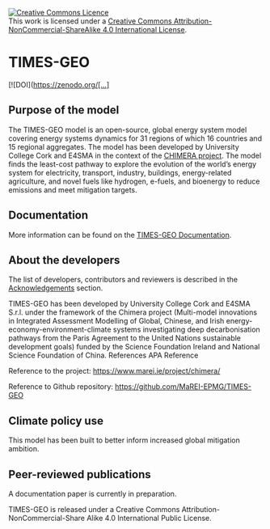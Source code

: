 
<a rel="license" href="http://creativecommons.org/licenses/by-nc-sa/4.0/"><img alt="Creative Commons Licence" style="border-width:0" src="https://i.creativecommons.org/l/by-nc-sa/4.0/88x31.png" /></a><br />This work is licensed under a <a rel="license" href="http://creativecommons.org/licenses/by-nc-sa/4.0/">Creative Commons Attribution-NonCommercial-ShareAlike 4.0 International License</a>.

# TIMES-GEO

[![DOI](https://zenodo.org/[...]

## Purpose of the model
The TIMES-GEO model is an open-source, global energy system model covering energy systems dynamics for 31 regions of which 16 countries and 15 regional aggregates. The model has been developed by University College Cork and E4SMA in the context of the [CHIMERA project]([url](https://www.marei.ie/project/chimera/)). The model finds the least-cost pathway to explore the evolution of the world’s energy system for electricity, transport, industry, buildings, energy-related agriculture, and novel fuels like hydrogen, e-fuels, and bioenergy to reduce emissions and meet mitigation targets.

## Documentation
More information can be found on the [TIMES-GEO Documentation]([url](https://www.i2am-paris.eu/detailed_model_doc/times-geo)).

## About the developers
The list of developers, contributors and reviewers is described in the [Acknowledgements](/ACKNOWLEDGEMENT.md) section. 

TIMES-GEO has been developed by University College Cork and E4SMA S.r.l. under the framework of the Chimera project (Multi-model innovations in Integrated Assessment Modelling of Global, Chinese, and Irish energy-economy-environment-climate systems investigating deep decarbonisation pathways from the Paris Agreement to the United Nations sustainable development goals) funded by the Science Foundation Ireland and National Science Foundation of China. References APA Reference 

Reference to the project: https://www.marei.ie/project/chimera/ 

Reference to Github repository: https://github.com/MaREI-EPMG/TIMES-GEO

## Climate policy use
This model has been built to better inform increased global mitigation ambition.

## Peer-reviewed publications
A documentation paper is currently in preparation.

TIMES-GEO is released under a Creative Commons Attribution-NonCommercial-Share Alike 4.0 International Public License.
